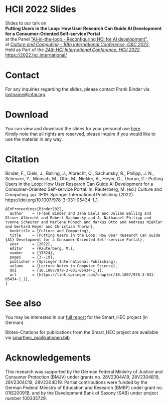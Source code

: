 # HCII 2022 Slides

Slides to our talk on  
**Putting Users in the Loop: How User Research Can Guide AI Development for a Consumer-Oriented Self-service Portal**  
at the Panel ["AI-in-the-loop - Reconfiguring HCI for AI development"](https://www.dwise.uni-hamburg.de/aktuelles/aktuelle-meldungen/2022-06-24-hcii2022.html),  
at  *[Culture and Computing - 10th International Conference, C&C 2022](https://2022.hci.international/c&c)*,  
Held as Part of the *[24th HCI International Conference, HCII 2022](https://2022.hci.international/)*.  
https://2022.hci.international/

# Contact

For any inquiries regarding the slides, please contact Frank Binder via lastname@infai.org.

# Download

You can view and download the slides for your personal use [here](Smart_HEC_HCII_Slides_final_pdf.pdf).  
Kindly note that all rights are reserved, please inquire if you would like to use the material in any way.

# Citation

Binder, F., Diels, J., Balling, J., Albrecht, O., Sachunsky, R., Philipp, J. N., Scheurer, Y., Münsch, M., Otto, M., Niekler, A., Heyer, G., Thorun, C.: Putting Users in the Loop: How User Research Can Guide AI Development for a Consumer-Oriented Self-service Portal. In: Rauterberg, M. (ed.) Culture and Computing. pp. 3–19. Springer International Publishing (2022). https://doi.org/10.1007/978-3-031-05434-1_1.

```
@InProceedings{Binder2022,
  author    = {Frank Binder and Jana Diels and Julian Balling and Oliver Albrecht and Robert Sachunsky and J. Nathanael Philipp and Yvonne Scheurer and Marlene Münsch and Markus Otto and Andreas Niekler and Gerhard Heyer and Christian Thorun},
  booktitle = {Culture and Computing},
  title     = {Putting Users in the Loop: How User Research Can Guide {AI} Development for a Consumer-Oriented Self-service Portal},
  year      = {2022},
  editor    = {Rauterberg, M.},
  number    = {13324},
  pages     = {3--19},
  publisher = {Springer International Publishing},
  volume    = {Lecture Notes in Computer Science},
  doi       = {10.1007/978-3-031-05434-1_1},
  url       = {https://link.springer.com/chapter/10.1007/978-3-031-05434-1_1},
}
```

# See also

You may be interested in our [full report](https://git.informatik.uni-leipzig.de/smarthec/doc-abschlussbericht) for the Smart_HEC project (in German).

Bibtex-Citations for publications from the Smart_HEC project are available via [smarthec_publikationen.bib](https://git.informatik.uni-leipzig.de/smarthec/doc-abschlussbericht/-/blob/main/smarthec_publikationen.bib)

# Acknowledgements

This research was supported by the German Federal Ministry of Justice and Consumer Protection (BMJV) under grants no. 28V2304A19, 28V2304B19, 28V2304C19, 28V2304D19. Partial contributions were funded by the German Federal Ministry of Education and Research (BMBF) under grant no. 01IS20091B, and by the Development Bank of Saxony (SAB) under project number 100335729.
